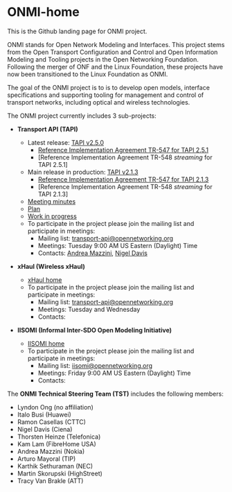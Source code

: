 # ONMI-home
This is the Github landing page for ONMI project.

ONMI stands for Open Network Modeling and Interfaces. This project stems from the Open Transport Configuration and Control and Open Information Modeling and Tooling projects in the Open Networking Foundation. Following the merger of ONF and the Linux Foundation, these projects have now been transitioned to the Linux Foundation as ONMI.

The goal of the ONMI project is to is to develop open models, interface specifications and supporting tooling for management and control of transport networks, including optical and wireless technologies.

The ONMI project currently includes 3 sub-projects:

- **Transport API (TAPI)**
  - Latest release: [TAPI v2.5.0](https://github.com/Open-Network-Models-and-Interfaces-ONMI/TAPI/releases/tag/v2.5.0)
    - [Reference Implementation Agreement TR-547 for TAPI 2.5.1](https://github.com/Open-Network-Models-and-Interfaces-ONMI/TAPI/tree/tapi-team-activities/TAPI-TEAM-ACTIVITIES/RIA/Delivered/V3.1)
    - [Reference Implementation Agreement TR-548 _streaming_ for TAPI 2.5.1]
  - Main release in production: [TAPI v2.1.3](https://github.com/Open-Network-Models-and-Interfaces-ONMI/TAPI/releases/tag/v2.1.3)
    - [Reference Implementation Agreement TR-547 for TAPI 2.1.3](https://github.com/Open-Network-Models-and-Interfaces-ONMI/TAPI/tree/tapi-team-activities/TAPI-TEAM-ACTIVITIES/RIA/Delivered/V1.1)
    - [Reference Implementation Agreement TR-548 _streaming_ for TAPI 2.1.3]
  - [Meeting minutes](https://github.com/Open-Network-Models-and-Interfaces-ONMI/TAPI/tree/tapi-team-activities/TAPI-TEAM-ACTIVITIES/Minutes)
  - [Plan](https://github.com/Open-Network-Models-and-Interfaces-ONMI/TAPI/blob/tapi-team-activities/TAPI-TEAM-ACTIVITIES/Plan/planForV2_6.txt)
  - [Work in progress](https://github.com/Open-Network-Models-and-Interfaces-ONMI/TAPI/tree/develop)
  - To participate in the project please join the mailing list and participate in meetings:
    - Mailing list: transport-api@opennetworking.org
    - Meetings: Tuesday 9:00 AM US Eastern (Daylight) Time
    - Contacts: [Andrea Mazzini](andrea.mazzini@nokia.com), [Nigel Davis](ndavis@ciena.com)
  
- **xHaul (Wireless xHaul)**
  - [xHaul home](https://github.com/Open-Network-Models-and-Interfaces-ONMI/xhaul-home)
  - To participate in the project please join the mailing list and participate in meetings:
    - Mailing list: transport-api@opennetworking.org
    - Meetings: Tuesday and Wednesday
    - Contacts: 
  
- **IISOMI (Informal Inter-SDO Open Modeling Initiative)**
  - [IISOMI home](https://github.com/Open-Network-Models-and-Interfaces-ONMI/iisomi-home)
  - To participate in the project please join the mailing list and participate in meetings:
    - Mailing list: iisomi@opennetworking.org
    - Meetings: Friday 9:00 AM US Eastern (Daylight) Time
    - Contacts: 

The **ONMI Technical Steering Team (TST)** includes the following members:
- Lyndon Ong (no affiliation)
- Italo Busi (Huawei)
- Ramon Casellas (CTTC)
- Nigel Davis (Ciena)
- Thorsten Heinze (Telefonica)
- Kam Lam (FibreHome USA)
- Andrea Mazzini (Nokia)
- Arturo Mayoral (TIP)
- Karthik Sethuraman (NEC)
- Martin Skorupski (HighStreet)
- Tracy Van Brakle (ATT)
